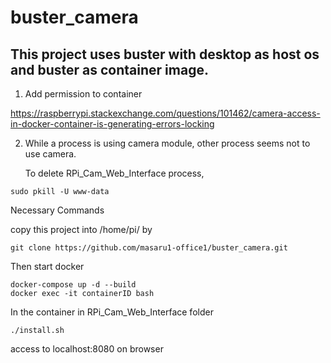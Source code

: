 # buster_camera

## This project uses buster with desktop as host os and buster as container image.

1. Add permission to container

https://raspberrypi.stackexchange.com/questions/101462/camera-access-in-docker-container-is-generating-errors-locking

2. While a process is using camera module, other process seems not to use camera.

   To delete RPi_Cam_Web_Interface process,
```
sudo pkill -U www-data
```

Necessary Commands

copy this project into /home/pi/ by
```
git clone https://github.com/masaru1-office1/buster_camera.git
```
Then start docker
```
docker-compose up -d --build
docker exec -it containerID bash
```
In the container in RPi_Cam_Web_Interface folder
```
./install.sh
```
access to localhost:8080 on browser
